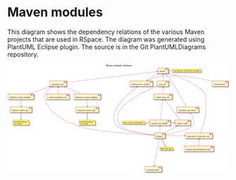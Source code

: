 # Maven modules

This diagram shows the dependency relations of the various Maven
projects that are used in RSpace. The diagram was generated using PlantUML
Eclipse plugin. The source is in the Git PlantUMLDiagrams repository.

![Maven Modules](images/MavenModules-1_49.png)
